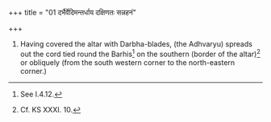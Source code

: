 +++
title = "01 दर्भैर्वेदिमन्तर्धाय दक्षिणतः सन्नहनं"

+++
1. Having covered the altar with Darbha-blades, (the Adhvaryu) spreads out the cord tied round the Barhis[^1] on the southern (border of the altar)[^2] or obliquely (from the south western corner to the north-eastern corner.)  

[^1]: See I.4.12.  

[^2]: Cf. KS XXXI. 10.  
